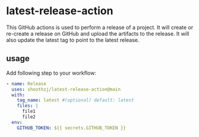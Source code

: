 # latest-release-action

This GitHub actions is used to perform a release of a project. It will create or re-create a release on GitHub and upload
the artifacts to the release. It will also update the latest tag to point to the latest release.

## usage

Add following step to your workflow:

```yaml
- name: Release
  uses: shoothzj/latest-release-action@main
  with:
    tag_name: latest #(optional) default: latest
    files: |
      file1
      file2
  env:
    GITHUB_TOKEN: ${{ secrets.GITHUB_TOKEN }}
```
